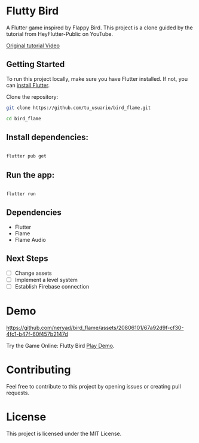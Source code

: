 # Flutty Bird

A Flutter game inspired by Flappy Bird. This project is a clone guided by the tutorial from HeyFlutter-Public on YouTube.

[Original tutorial Video](https://www.youtube.com/watch?v=zcs8qRBRz7w&lc=Ugwgd2z1QVTSE_c5RiR4AaABAg) <!-- Reemplaza "link_al_video_de_youtube" con el enlace al video de la primera fase del juego -->

## Getting Started

To run this project locally, make sure you have Flutter installed. If not, you can [install Flutter](https://flutter.dev/docs/get-started/install).

Clone the repository:

```bash
git clone https://github.com/tu_usuario/bird_flame.git

cd bird_flame
```
## Install dependencies:

```bash

flutter pub get
```
## Run the app:

```bash

flutter run
```
## Dependencies
- Flutter
- Flame
- Flame Audio

## Next Steps
- [ ] Change assets
- [ ] Implement a level system
- [ ] Establish Firebase connection

# Demo
https://github.com/neryad/bird_flame/assets/20806101/67a92d9f-cf30-4fc1-b47f-60f457b2147d
 <!-- Replace "link_al_video_de_la_primera_fase" with the link to the gameplay video -->

Try the Game Online:
Flutty Bird [
Play Demo](https://beta-flutybird.netlify.app/). <!-- Replace "enlace_al_juego_en_linea" with the link to play the game online -->

<!-- You can use platforms like itch.io to host your game and provide a playable link. -->
# Contributing
Feel free to contribute to this project by opening issues or creating pull requests.

# License
This project is licensed under the MIT License.

